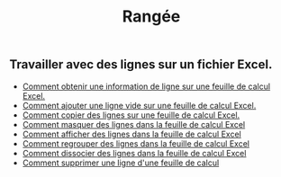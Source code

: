 ﻿---
title: Rangée
second_title: Aspose.Cells Cloud Documen
type: docs
url: /fr/rows/
aliases: [/working-with-rows/]
keywords: Working with rows on an Excel file
description: Aspose.Cells Cloud REST API prend en charge le travail avec des lignes sur un fichier Excel. SDK prend en charge les types de langages de développement. Ils incluent Android, C#, Go, Java, NodeJS, Perl, PHP, Python, Ruby et Swift
weight: 100
---
## Travailler avec des lignes sur un fichier Excel.

- [Comment obtenir une information de ligne sur une feuille de calcul Excel.](/cells/fr/rows/get/row/)
- [Comment ajouter une ligne vide sur une feuille de calcul Excel.](/cells/fr/rows/add/row/)
- [Comment copier des lignes sur une feuille de calcul Excel.](/cells/fr/rows/copy/)
- [Comment masquer des lignes dans la feuille de calcul Excel](/cells/fr/rows/hide/)
- [Comment afficher des lignes dans la feuille de calcul Excel](/cells/fr/rows/unhide/)
- [Comment regrouper des lignes dans la feuille de calcul Excel](/cells/fr/rows/group/)
- [Comment dissocier des lignes dans la feuille de calcul Excel](/cells/fr/rows/ungroup/)
- [Comment supprimer une ligne d'une feuille de calcul](/cells/fr/rows/delete/)

